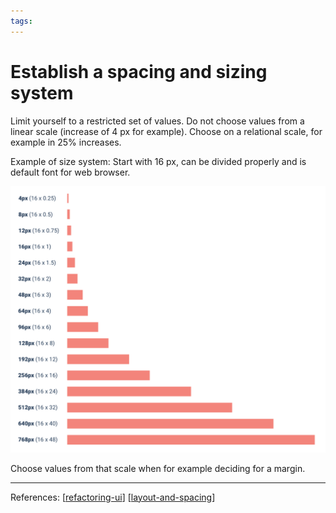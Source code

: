 ```yaml
--- 
tags:
---
```


# Establish a spacing and sizing system

Limit yourself to a restricted set of values. Do not choose values from a linear scale (increase of 4 px for example). Choose on a relational scale, for example in 25% increases.

Example of size system:
Start with 16 px, can be divided properly and is default font for web browser.

![](../../attachments/2021-02-13-13-29-06.png)

Choose values from that scale when for example deciding for a margin.


---
References:
[[refactoring-ui]]
[[layout-and-spacing]]

[//begin]: # "Autogenerated link references for markdown compatibility"
[refactoring-ui]: refactoring-ui.md "Refactoring UI"
[layout-and-spacing]: structure/layout-and-spacing.md "Layout and Spacing"
[//end]: # "Autogenerated link references"